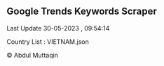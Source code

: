 

## Google Trends Keywords Scraper 
 
Last Update 30-05-2023 , 09:54:14

Country List :
VIETNAM.json



© Abdul Muttaqin 
